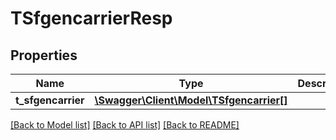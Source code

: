 # TSfgencarrierResp

## Properties
Name | Type | Description | Notes
------------ | ------------- | ------------- | -------------
**t_sfgencarrier** | [**\Swagger\Client\Model\TSfgencarrier[]**](TSfgencarrier.md) |  | [optional] 

[[Back to Model list]](../README.md#documentation-for-models) [[Back to API list]](../README.md#documentation-for-api-endpoints) [[Back to README]](../README.md)


